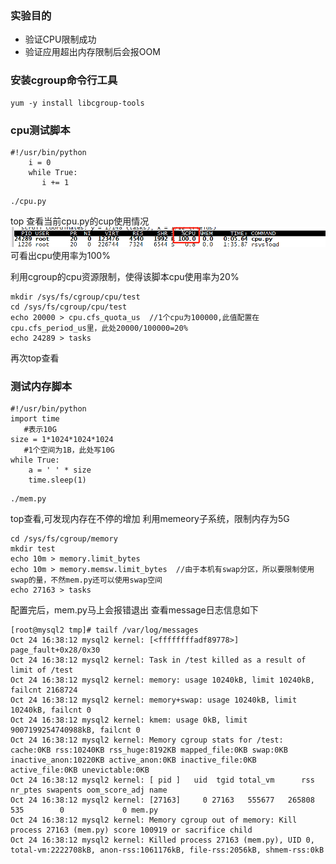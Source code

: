 ### 实验目的
- 验证CPU限制成功
- 验证应用超出内存限制后会报OOM

### 安装cgroup命令行工具
	yum -y install libcgroup-tools

### cpu测试脚本
```
#!/usr/bin/python
	i = 0
	while True:
       i += 1
```

	./cpu.py
top 查看当前cpu.py的cup使用情况
![](https://github.com/salarst/note/blob/master/img/cpu_usage.png)
可看出cpu使用率为100%

利用cgroup的cpu资源限制，使得该脚本cpu使用率为20%
```
mkdir /sys/fs/cgroup/cpu/test
cd /sys/fs/cgroup/cpu/test
echo 20000 > cpu.cfs_quota_us  //1个cpu为100000,此值配置在cpu.cfs_period_us里，此处20000/100000=20%
echo 24289 > tasks
```
再次top查看

### 测试内存脚本
```
#!/usr/bin/python
import time
   #表示10G
size = 1*1024*1024*1024 
   #1个空间为1B，此处写10G
while True:
    a = ' ' * size
    time.sleep(1)
```
```
./mem.py
```
top查看,可发现内存在不停的增加
利用memeory子系统，限制内存为5G
```
cd /sys/fs/cgroup/memory
mkdir test
echo 10m > memory.limit_bytes
echo 10m > memory.memsw.limit_bytes  //由于本机有swap分区，所以要限制使用swap的量，不然mem.py还可以使用swap空间
echo 27163 > tasks
```
配置完后，mem.py马上会报错退出
查看message日志信息如下
```
[root@mysql2 tmp]# tailf /var/log/messages
Oct 24 16:38:12 mysql2 kernel: [<ffffffffadf89778>] page_fault+0x28/0x30
Oct 24 16:38:12 mysql2 kernel: Task in /test killed as a result of limit of /test
Oct 24 16:38:12 mysql2 kernel: memory: usage 10240kB, limit 10240kB, failcnt 2168724
Oct 24 16:38:12 mysql2 kernel: memory+swap: usage 10240kB, limit 10240kB, failcnt 0
Oct 24 16:38:12 mysql2 kernel: kmem: usage 0kB, limit 9007199254740988kB, failcnt 0
Oct 24 16:38:12 mysql2 kernel: Memory cgroup stats for /test: cache:0KB rss:10240KB rss_huge:8192KB mapped_file:0KB swap:0KB inactive_anon:10220KB active_anon:0KB inactive_file:0KB active_file:0KB unevictable:0KB
Oct 24 16:38:12 mysql2 kernel: [ pid ]   uid  tgid total_vm      rss nr_ptes swapents oom_score_adj name
Oct 24 16:38:12 mysql2 kernel: [27163]     0 27163   555677   265808     535        0             0 mem.py
Oct 24 16:38:12 mysql2 kernel: Memory cgroup out of memory: Kill process 27163 (mem.py) score 100919 or sacrifice child
Oct 24 16:38:12 mysql2 kernel: Killed process 27163 (mem.py), UID 0, total-vm:2222708kB, anon-rss:1061176kB, file-rss:2056kB, shmem-rss:0kB
```
